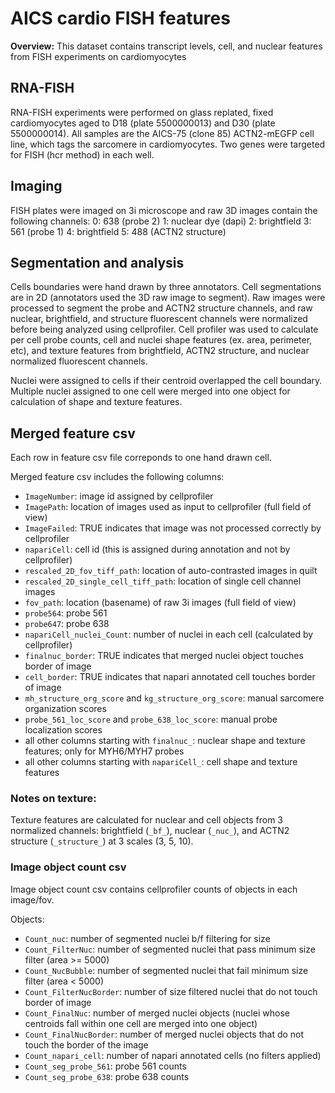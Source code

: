 # AICS cardio FISH features 

**Overview:** This dataset contains transcript levels, cell, and nuclear features from
FISH experiments on cardiomyocytes

## RNA-FISH 
RNA-FISH experiments were performed on glass replated, fixed cardiomyocytes aged to 
D18 (plate 5500000013) and D30 (plate 5500000014). All samples are the AICS-75 (clone 85)
ACTN2-mEGFP cell line, which tags the sarcomere in cardiomyocytes. Two genes were
targeted for FISH (hcr method) in each well. 

## Imaging 
FISH plates were imaged on 3i microscope and raw 3D images contain the following channels:
0: 638 (probe 2)
1: nuclear dye (dapi)
2: brightfield
3: 561 (probe 1)
4: brightfield
5: 488 (ACTN2 structure)

## Segmentation and analysis
Cells boundaries were hand drawn by three annotators. Cell segmentations are in 2D (annotators
used the 3D raw image to segment). Raw images were processed to segment the probe
and ACTN2 structure channels, and raw nuclear, brightfield, and structure fluorescent
channels were normalized before being analyzed using cellprofiler. Cell profiler was
used to calculate per cell probe counts, cell and nuclei shape features (ex. area, perimeter,
etc), and texture features from brightfield, ACTN2 structure, and nuclear normalized 
fluorescent channels. 

Nuclei were assigned to cells if their centroid overlapped the cell boundary. Multiple nuclei
assigned to one cell were merged into one object for calculation of shape and texture features.

## Merged feature csv
Each row in feature csv file correponds to one hand drawn cell. 

Merged feature csv includes the following columns:

- `ImageNumber`: image id assigned by cellprofiler
- `ImagePath`: location of images used as input to cellprofiler (full field of view)
- `ImageFailed`: TRUE indicates that image was not processed correctly by cellprofiler
- `napariCell`: cell id (this is assigned during annotation and not by cellprofiler)
- `rescaled_2D_fov_tiff_path`: location of auto-contrasted images in quilt
- `rescaled_2D_single_cell_tiff_path`: location of single cell channel images
- `fov_path`: location (basename) of raw 3i images (full field of view)
- `probe564`: probe 561
- `probe647`: probe 638
- `napariCell_nuclei_Count`: number of nuclei in each cell (calculated by cellprofiler)
- `finalnuc_border`: TRUE indicates that merged nuclei object touches border of image
- `cell_border`: TRUE indicates that napari annotated cell touches border of image
- `mh_structure_org_score` and `kg_structure_org_score`: manual sarcomere organization scores
- `probe_561_loc_score` and `probe_638_loc_score`: manual probe localization scores
- all other columns starting with `finalnuc_`: nuclear shape and texture features; only for MYH6/MYH7 probes
- all other columns starting with `napariCell_`: cell shape and texture features

### Notes on texture:
Texture features are calculated for nuclear and cell objects from 3 normalized channels:
brightfield (`_bf_`), nuclear (`_nuc_`), and ACTN2 structure (`_structure_`) at 3 scales (3, 5, 10). 

### Image object count csv
Image object count csv contains cellprofiler counts of objects in each image/fov.

Objects:
- `Count_nuc`: number of segmented nuclei b/f filtering for size
- `Count_FilterNuc`: number of segmented nuclei that pass minimum size filter (area >= 5000)
- `Count_NucBubble`: number of segmented nuclei that fail minimum size filter (area < 5000)
- `Count_FilterNucBorder`: number of size filtered nuclei that do not touch border of image
- `Count_FinalNuc`: number of merged nuclei objects (nuclei whose centroids fall within one cell are merged into one object)
- `Count_FinalNucBorder`: number of merged nuclei objects that do not touch the border of the image
- `Count_napari_cell`: number of napari annotated cells (no filters applied)
- `Count_seg_probe_561`: probe 561 counts
- `Count_seg_probe_638`: probe 638 counts


